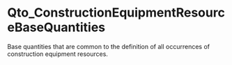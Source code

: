 # Qto_ConstructionEquipmentResourceBaseQuantities

Base quantities that are common to the definition of all occurrences of construction equipment resources.<!-- end of definition -->
